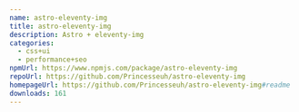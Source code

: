 ```yaml
---
name: astro-eleventy-img
title: astro-eleventy-img
description: Astro + eleventy-img
categories:
  - css+ui
  - performance+seo
npmUrl: https://www.npmjs.com/package/astro-eleventy-img
repoUrl: https://github.com/Princesseuh/astro-eleventy-img
homepageUrl: https://github.com/Princesseuh/astro-eleventy-img#readme
downloads: 161
---
```

